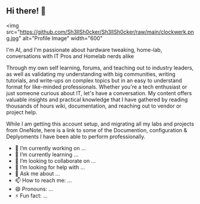 ## Hi there! 👋

<img src="https://github.com/Sh3llSh0cker/Sh3llSh0cker/raw/main/clockwerk.png.jpg" alt="Profile Image" width="600" 


I'm AI, and I'm passionate about hardware tweaking, home-lab, conversations with IT Pros and Homelab nerds alike

Through my own self learning, forums, and teaching out to industry leaders, as well as validating my understanding with big communities, writing tutorials, and write-ups on complex topics but in an easy to understand format for like-minded professionals. Whether you're a tech enthusiast or just someone curious about IT, let's have a conversation. My content offers valuable insights and practical knowledge that I have gathered by reading thousands of hours wiki, documentation, and reaching out to vendor or project help.

While I am getting this account setup, and migrating all my labs and projects from OneNote, here is a link to some of the Documention, configuration & Deplyoments I have been able to perform professionally.

- 🔭 I’m currently working on ...
- 🌱 I’m currently learning ...
- 👯 I’m looking to collaborate on ...
- 🤔 I’m looking for help with ...
- 💬 Ask me about ...
- 📫 How to reach me: ...
- 😄 Pronouns: ...
- ⚡ Fun fact: ...
